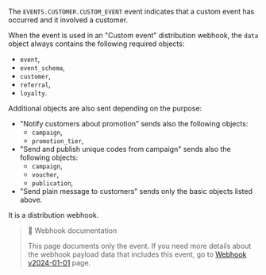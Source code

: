 The `EVENTS.CUSTOMER.CUSTOM_EVENT` event indicates that a custom event has occurred and it involved a customer.

When the event is used in an "Custom event" distribution webhook, the `data` object always contains the following required objects:
- `event`,
- `event_schema`,
- `customer`,
- `referral`,
- `loyalty`.

Additional objects are also sent depending on the purpose:
- "Notify customers about promotion" sends also the following objects:
  - `campaign`,
  - `promotion_tier`,
- "Send and publish unique codes from campaign" sends also  the following objects:
  - `campaign`,
  - `voucher`,
  - `publication`,
- "Send plain message to customers" sends only the basic objects listed above.

It is a distribution webhook.

> 📘 Webhook documentation
>
> This page documents only the event. If you need more details about the webhook payload data that includes this event, go to [Webhook v2024-01-01](ref:introduction-to-webhooks "Introduction to webhooks v2024-01-01") page.